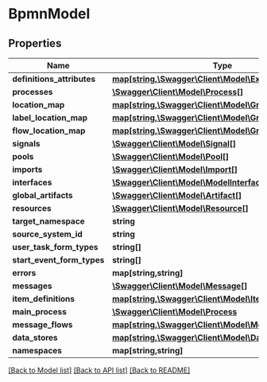 # BpmnModel

## Properties
Name | Type | Description | Notes
------------ | ------------- | ------------- | -------------
**definitions_attributes** | [**map[string,\Swagger\Client\Model\ExtensionAttribute[]]**](array.md) |  | [optional] 
**processes** | [**\Swagger\Client\Model\Process[]**](Process.md) |  | [optional] 
**location_map** | [**map[string,\Swagger\Client\Model\GraphicInfo]**](GraphicInfo.md) |  | [optional] 
**label_location_map** | [**map[string,\Swagger\Client\Model\GraphicInfo]**](GraphicInfo.md) |  | [optional] 
**flow_location_map** | [**map[string,\Swagger\Client\Model\GraphicInfo[]]**](array.md) |  | [optional] 
**signals** | [**\Swagger\Client\Model\Signal[]**](Signal.md) |  | [optional] 
**pools** | [**\Swagger\Client\Model\Pool[]**](Pool.md) |  | [optional] 
**imports** | [**\Swagger\Client\Model\Import[]**](Import.md) |  | [optional] 
**interfaces** | [**\Swagger\Client\Model\ModelInterface[]**](ModelInterface.md) |  | [optional] 
**global_artifacts** | [**\Swagger\Client\Model\Artifact[]**](Artifact.md) |  | [optional] 
**resources** | [**\Swagger\Client\Model\Resource[]**](Resource.md) |  | [optional] 
**target_namespace** | **string** |  | [optional] 
**source_system_id** | **string** |  | [optional] 
**user_task_form_types** | **string[]** |  | [optional] 
**start_event_form_types** | **string[]** |  | [optional] 
**errors** | **map[string,string]** |  | [optional] 
**messages** | [**\Swagger\Client\Model\Message[]**](Message.md) |  | [optional] 
**item_definitions** | [**map[string,\Swagger\Client\Model\ItemDefinition]**](ItemDefinition.md) |  | [optional] 
**main_process** | [**\Swagger\Client\Model\Process**](Process.md) |  | [optional] 
**message_flows** | [**map[string,\Swagger\Client\Model\MessageFlow]**](MessageFlow.md) |  | [optional] 
**data_stores** | [**map[string,\Swagger\Client\Model\DataStore]**](DataStore.md) |  | [optional] 
**namespaces** | **map[string,string]** |  | [optional] 

[[Back to Model list]](../README.md#documentation-for-models) [[Back to API list]](../README.md#documentation-for-api-endpoints) [[Back to README]](../README.md)


